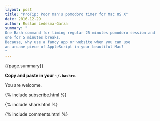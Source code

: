 ```yaml
---
layout: post
title: "ProTip: Poor man's pomodoro timer for Mac OS X"
date: 2016-12-29
author: Ruslan Ledesma-Garza
summary: "
One Bash command for timing regular 25 minutes pomodoro session and
one for 5 minutes breaks.
Because, why use a fancy app or website when you can use
an arcane piece of AppleScript in your beautiful Mac?
"
---
```


{{page.summary}}

**Copy and paste in your `~/.bashrc`.**
<script src="https://gist.github.com/mrrusof/30df845e29169c0c45910af3fe94d0c1.js"></script>

You are welcome.

{% include subscribe.html %}

{% include share.html %}

{% include comments.html %}
